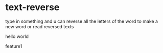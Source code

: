 # text-reverse
type in something and u can reverse all the letters of the word to make a new word or read reversed texts
<br/> 
<p>hello world</p>
<p>feature1</p>